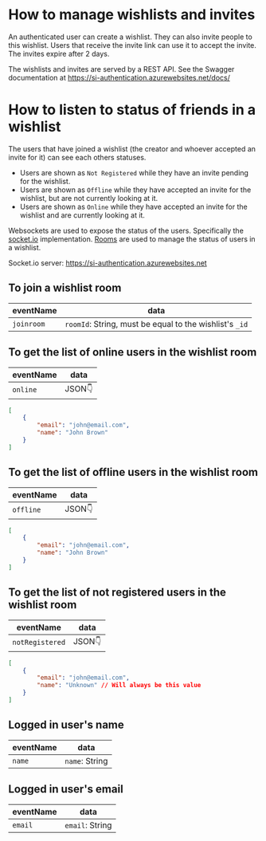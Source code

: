 # How to manage wishlists and invites

An authenticated user can create a wishlist. They can also invite people to this wishlist.
Users that receive the invite link can use it to accept the invite. The invites expire after 2 days.

The wishlists and invites are served by a REST API.
See the Swagger documentation at https://si-authentication.azurewebsites.net/docs/

# How to listen to status of friends in a wishlist

The users that have joined a wishlist (the creator and whoever accepted an invite for it) can see each others statuses.
- Users are shown as `Not Registered` while they have an invite pending for the wishlist.
- Users are shown as `Offline` while they have accepted an invite for the wishlist, but are not currently looking at it.
- Users are shown as `Online` while they have accepted an invite for the wishlist and are currently looking at it.

Websockets are used to expose the status of the users. Specifically the [socket.io](https://socket.io/) implementation. [Rooms](https://socket.io/docs/v4/rooms/) are used to manage the status of users in a wishlist.

Socket.io server: https://si-authentication.azurewebsites.net

## To join a wishlist room   
|eventName|data|
|------------|---|
|`joinroom`|`roomId`: String, must be equal to the wishlist's `_id`|

## To get the list of online users in the wishlist room
|eventName|data|
|------------|---|
|`online`|JSON👇|

```json
[
    {
        "email": "john@email.com",
        "name": "John Brown"
    }
]
```

## To get the list of offline users in the wishlist room
|eventName|data|
|------------|---|
|`offline`|JSON👇|
```json
[
    {
        "email": "john@email.com",
        "name": "John Brown"
    }
]
```

## To get the list of not registered users in the wishlist room
|eventName|data|
|------------|---|
|`notRegistered`|JSON👇|
```json
[
    {
        "email": "john@email.com",
        "name": "Unknown" // Will always be this value
    }
]
```

## Logged in user's name
|eventName|data|
|------------|---|
|`name`|`name`: String|

## Logged in user's email
|eventName|data|
|------------|---|
|`email`|`email`: String|